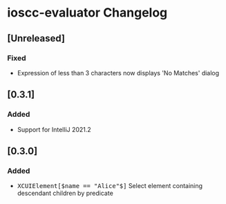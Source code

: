 <!-- Keep a Changelog guide -> https://keepachangelog.com -->

# ioscc-evaluator Changelog

## [Unreleased]
### Fixed
- Expression of less than 3 characters now displays 'No Matches' dialog
## [0.3.1]
### Added
- Support for IntelliJ 2021.2
## [0.3.0]
### Added
- <kbd>XCUIElement[$name == "Alice"$]</kbd> Select element containing descendant children by predicate